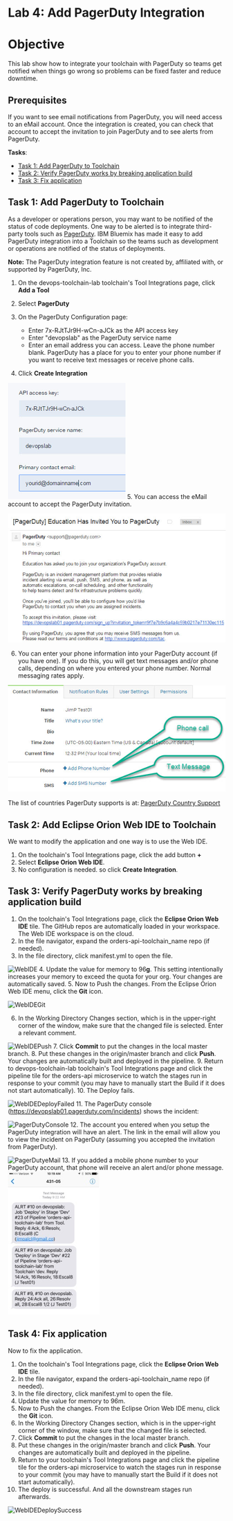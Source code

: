 # Lab 4: Add PagerDuty Integration

# Objective
This lab show how to integrate your toolchain with PagerDuty so teams get notified when things go wrong so problems can be fixed faster and reduce downtime.

## Prerequisites
If you want to see email notifications from PagerDuty, you will need access to an eMail account.  Once the integration is created, you can check that account to accept the invitation to join PagerDuty and to see alerts from PagerDuty.

**Tasks**:
- [Task 1: Add PagerDuty to Toolchain](#task-1-add-pagerduty-to-toolchain)
- [Task 2: Verify PagerDuty works by breaking application build](#task-2-verify-pagerduty-works-by-breaking-application-build)
- [Task 3: Fix application](#task-3-fix-application)

## Task 1: Add PagerDuty to Toolchain
As a developer or operations person, you may want to be notified of the status of code deployments.  One way to be alerted  is to integrate third-party tools such as [PagerDuty](https://www.pagerduty.com/).  IBM Bluemix has made it easy to add PagerDuty integration into a Toolchain so the teams such as development or operations are notified of the status of deployments.

**Note:** The PagerDuty integration feature is not created by, affiliated with, or supported by PagerDuty, Inc.


1. On the devops-toolchain-lab toolchain's Tool Integrations page, click **Add a Tool**
2. Select **PagerDuty**
3. On the PagerDuty Configuration page:
   - Enter 7x-RJtTJr9H-wCn-aJCk as the API access key
   - Enter "devopslab" as the PagerDuty service name
   - Enter an email address you can access.  Leave the phone number blank.  PagerDuty has a place for you to enter your phone number if you want to receive text messages or receive phone calls.

4. Click **Create Integration**

  ![PagerDutySetup](screenshots/PagerDutySetup.jpg)
5. You can access the eMail account to accept the PagerDuty invitation.

  ![PagerDutyInvite](screenshots/PagerDutyInvite.jpg)

6. You can enter your phone information into your PagerDuty account (if you have one).  If you do this, you will get text messages and/or phone calls, depending on where you entered your phone number.  Normal messaging rates apply.

  ![PagerDutyPhone](screenshots/PagerDutyPhone.jpg)

  The list of countries PagerDuty supports is at: [PagerDuty Country Support](https://support.pagerduty.com/hc/en-us/articles/202828860-Countries-PagerDuty-supports-for-SMS-and-phone-call-notifications)


## Task 2: Add Eclipse Orion Web IDE to Toolchain
We want to modify the application and one way is to use the Web IDE.

1. On the toolchain's Tool Integrations page, click the add button **+**
2. Select **Eclipse Orion Web IDE**.
3. No configuration is needed. so click **Create Integration**.

## Task 3: Verify PagerDuty works by breaking application build
  1. On the toolchain's Tool Integrations page, click the **Eclipse Orion Web IDE** tile. The GitHub repos are automatically loaded in your workspace. The Web IDE workspace is on the cloud.
  2. In the file navigator, expand the orders-api-toolchain_name repo (if needed).
  3. In the file directory, click manifest.yml to open the file.

  ![WebIDE](screenshots/WebIDE.jpg)
  4. Update the value for memory to 96**g**. This setting intentionally increases your memory to exceed the quota for your org. Your changes are automatically saved.
  5. Now to Push the changes.  From the Eclipse Orion Web IDE menu, click the **Git** icon.

  ![WebIDEGit](screenshots/WebIDEGit.jpg)

  6. In the Working Directory Changes section, which is in the upper-right corner of the window, make sure that the changed file is selected.  Enter a relevant comment.

  ![WebIDEPush](screenshots/WebIDEPush.jpg)
  7. Click **Commit** to put the changes in the local master branch.
  8. Put these changes in the origin/master branch and click **Push**. Your changes are automatically built and deployed in the pipeline.
  9. Return to devops-toolchain-lab toolchain's Tool Integrations page and click the pipeline tile for the orders-api microservice to watch the stages run in response to your commit (you may have to manually start the Build if it does not start automatically).
  10. The Deploy fails.

  ![WebIDEDeployFailed](screenshots/WebIDEDeployFailed.jpg)
  11. The PagerDuty console (https://devopslab01.pagerduty.com/incidents) shows the incident:

  ![PagerDutyConsole](screenshots/PagerDutyConsole.jpg)
  12. The account you entered when you setup the PagerDuty integration will have an alert. The link in the email will allow you to view the incident on PagerDuty (assuming you accepted the invitation from PagerDuty).

  ![PagerDutyeMail](screenshots/PagerDutyeMail.jpg)
  13. If you added a mobile phone number to your PagerDuty account, that phone will receive an alert and/or phone message.
  ![PagerDutyPager](screenshots/PagerDutyPager.jpg)

## Task 4: Fix application

Now to fix the application.
  1. On the toolchain's Tool Integrations page, click the **Eclipse Orion Web IDE** tile.
  2. In the file navigator, expand the orders-api-toolchain_name repo (if needed).
  3. In the file directory, click manifest.yml to open the file.
  4. Update the value for memory to 96m.
  5. Now to Push the changes.  From the Eclipse Orion Web IDE menu, click the **Git** icon.
  6. In the Working Directory Changes section, which is in the upper-right corner of the window, make sure that the changed file is selected.
  7. Click **Commit** to put the changes in the local master branch.
  8. Put these changes in the origin/master branch and click **Push**. Your changes are automatically built and deployed in the pipeline.
  9. Return to your toolchain's Tool Integrations page and click the pipeline tile for the orders-api microservice to watch the stages run in response to your commit (you may have to manually start the Build if it does not start automatically).
  10. The deploy is successful.  And all the downstream stages run afterwards.

  ![WebIDEDeploySuccess](screenshots/WebIDEDeploySuccess.jpg)

